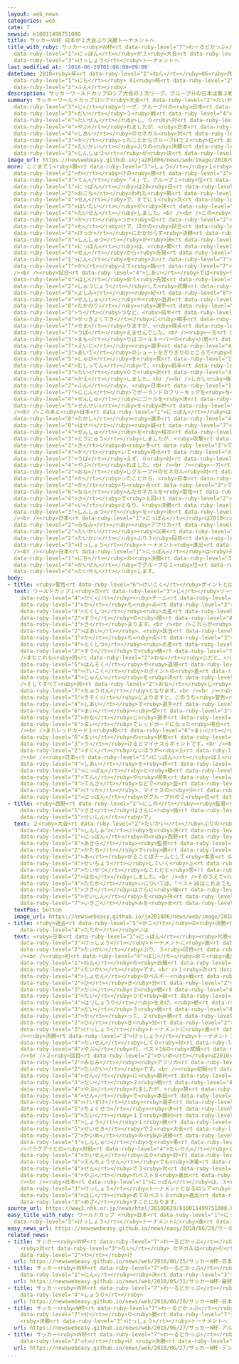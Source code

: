 ```yaml
---
layout: web_news
categories: web
cate: 7
newsid: k10011499751000
title: サッカーＷ杯 日本が２大会ぶり決勝トーナメントへ
title_with_ruby: サッカー<ruby>Ｗ杯<rt data-ruby-level="7">わーるどかっぷ</rt></ruby> <ruby>日本<rt
  data-ruby-level="1">にっぽん</rt></ruby>が２<ruby>大会<rt data-ruby-level="2">たいかい</rt></ruby>ぶり<ruby>決勝<rt
  data-ruby-level="3">けっしょう</rt></ruby>トーナメントへ
last_modified_at: '2018-06-29T01:06:00+09:00'
datetime: 2018<ruby>年<rt data-ruby-level="1">ねん</rt></ruby>06<ruby>月<rt data-ruby-level="1">がつ</rt></ruby>29<ruby>日<rt
  data-ruby-level="1">にち</rt></ruby> 01<ruby>時<rt data-ruby-level="2">じ</rt></ruby>06<ruby>分<rt
  data-ruby-level="2">ふん</rt></ruby>
description: サッカーワールドカップロシア大会の１次リーグ、グループＨの日本は第３戦でポーランドと対戦し、０対１で敗れましたが、日本はもう１試合のセネガル対コロンビアでコロンビアが勝ったことからグループＨで２位となり、２大会ぶりの決勝トーナメント進出が決まりました。
summary: サッカーワールドカップロシア<ruby>大会<rt data-ruby-level="2">たいかい</rt></ruby>の１<ruby>次<rt
  data-ruby-level="3">じ</rt></ruby>リーグ、グループＨの<ruby>日本<rt data-ruby-level="1">にっぽん</rt></ruby>は<ruby>第<rt
  data-ruby-level="3">だい</rt></ruby>３<ruby>戦<rt data-ruby-level="4">せん</rt></ruby>でポーランドと<ruby>対戦<rt
  data-ruby-level="4">たいせん</rt></ruby>し、０<ruby>対<rt data-ruby-level="3">たい</rt></ruby>１で<ruby>敗<rt
  data-ruby-level="4">やぶ</rt></ruby>れましたが、<ruby>日本<rt data-ruby-level="1">にっぽん</rt></ruby>はもう１<ruby>試合<rt
  data-ruby-level="4">しあい</rt></ruby>のセネガル<ruby>対<rt data-ruby-level="3">たい</rt></ruby>コロンビアでコロンビアが<ruby>勝<rt
  data-ruby-level="3">か</rt></ruby>ったことからグループＨで２<ruby>位<rt data-ruby-level="4">い</rt></ruby>となり、２<ruby>大会<rt
  data-ruby-level="2">たいかい</rt></ruby>ぶりの<ruby>決勝<rt data-ruby-level="3">けっしょう</rt></ruby>トーナメント<ruby>進出<rt
  data-ruby-level="3">しんしゅつ</rt></ruby>が<ruby>決<rt data-ruby-level="3">き</rt></ruby>まりました。
image_url: https://newswebeasy.github.io/ja201806/news/web/image/2018/06/29/K10011499751_1806290120_1806290125_01_02.jpg
more: ここまで１<ruby>勝<rt data-ruby-level="3">しょう</rt></ruby>１<ruby>引<rt data-ruby-level="2">ひ</rt></ruby>き<ruby>分<rt
  data-ruby-level="2">わ</rt></ruby>けの<ruby>勝<rt data-ruby-level="3">か</rt></ruby>ち<ruby>点<rt
  data-ruby-level="3">てん</rt></ruby>「４」で、グループ１<ruby>位<rt data-ruby-level="4">い</rt></ruby>だった<ruby>日本<rt
  data-ruby-level="1">にっぽん</rt></ruby>は28<ruby>日<rt data-ruby-level="1">にち</rt></ruby>、ボルゴグラードで<ruby>行<rt
  data-ruby-level="2">おこな</rt></ruby>われた<ruby>第<rt data-ruby-level="3">だい</rt></ruby>３<ruby>戦<rt
  data-ruby-level="4">せん</rt></ruby>で、すでに１<ruby>次<rt data-ruby-level="3">じ</rt></ruby>リーグ<ruby>敗退<rt
  data-ruby-level="5">はいたい</rt></ruby>が<ruby>決<rt data-ruby-level="3">き</rt></ruby>まっているポーランドと<ruby>対戦<rt
  data-ruby-level="4">たいせん</rt></ruby>しました。<br /><br />この<ruby>試合<rt data-ruby-level="4">しあい</rt></ruby>に<ruby>勝<rt
  data-ruby-level="3">か</rt></ruby>つか<ruby>引<rt data-ruby-level="2">ひ</rt></ruby>き<ruby>分<rt
  data-ruby-level="2">わ</rt></ruby>けで、ほかの<ruby>試合<rt data-ruby-level="4">しあい</rt></ruby>の<ruby>結果<rt
  data-ruby-level="4">けっか</rt></ruby>にかかわらず<ruby>決勝<rt data-ruby-level="3">けっしょう</rt></ruby>トーナメント<ruby>進出<rt
  data-ruby-level="3">しんしゅつ</rt></ruby>が<ruby>決<rt data-ruby-level="3">き</rt></ruby>まる<ruby>日本<rt
  data-ruby-level="1">にっぽん</rt></ruby>は、<ruby>第<rt data-ruby-level="3">だい</rt></ruby>２<ruby>戦<rt
  data-ruby-level="4">せん</rt></ruby>から<ruby>先発<rt data-ruby-level="3">せんぱつ</rt></ruby>６<ruby>人<rt
  data-ruby-level="1">にん</rt></ruby>を<ruby>入<rt data-ruby-level="7">い</rt></ruby>れ<ruby>替<rt
  data-ruby-level="7">か</rt></ruby>えて<ruby>臨<rt data-ruby-level="7">のぞ</rt></ruby>みました。<br
  /><br /><ruby>試合<rt data-ruby-level="4">しあい</rt></ruby>では<ruby>今大会<rt data-ruby-level="2">こんたいかい</rt></ruby><ruby>初<rt
  data-ruby-level="4">はじ</rt></ruby>めて<ruby>先発<rt data-ruby-level="3">せんぱつ</rt></ruby><ruby>出場<rt
  data-ruby-level="2">しゅつじょう</rt></ruby>した<ruby>武藤<rt data-ruby-level="7">むとう</rt></ruby><ruby>嘉<rt
  data-ruby-level="8">よしみ</rt></ruby><ruby>紀<rt data-ruby-level="8">おさむ</rt></ruby><ruby>選手<rt
  data-ruby-level="4">せんしゅ</rt></ruby>や<ruby>酒井<rt data-ruby-level="7">さかい</rt></ruby><ruby>高徳<rt
  data-ruby-level="8">たかのり</rt></ruby><ruby>選手<rt data-ruby-level="4">せんしゅ</rt></ruby>がシュートを<ruby>打<rt
  data-ruby-level="3">う</rt></ruby>つなど、<ruby>前半<rt data-ruby-level="2">ぜんはん</rt></ruby>から<ruby>積極的<rt
  data-ruby-level="4">せっきょくてき</rt></ruby>に<ruby>相手<rt data-ruby-level="3">あいて</rt></ruby>ゴールに<ruby>迫<rt
  data-ruby-level="7">せま</rt></ruby>りますが、<ruby>得点<rt data-ruby-level="4">とくてん</rt></ruby>を<ruby>奪<rt
  data-ruby-level="7">うば</rt></ruby>えませんでした。<br /><ruby>一方<rt data-ruby-level="2">いっぽう</rt></ruby>、<ruby>守<rt
  data-ruby-level="3">まも</rt></ruby>りはゴールキーパーの<ruby>川島<rt data-ruby-level="3">かわしま</rt></ruby><ruby>永嗣<rt
  data-ruby-level="7">えいじ</rt></ruby><ruby>選手<rt data-ruby-level="4">せんしゅ</rt></ruby>が<ruby>相手<rt
  data-ruby-level="3">あいて</rt></ruby>のシュートをぎりぎりのところで<ruby>阻<rt data-ruby-level="7">はば</rt></ruby>む<ruby>守備<rt
  data-ruby-level="5">しゅび</rt></ruby>を<ruby>見<rt data-ruby-level="1">み</rt></ruby>せるなど<ruby>無失点<rt
  data-ruby-level="4">むしってん</rt></ruby>で、<ruby>前半<rt data-ruby-level="2">ぜんはん</rt></ruby>を０<ruby>対<rt
  data-ruby-level="3">たい</rt></ruby>０で<ruby>折<rt data-ruby-level="4">お</rt></ruby>り<ruby>返<rt
  data-ruby-level="4">かえ</rt></ruby>しました。<br /><br />しかし<ruby>後半<rt data-ruby-level="2">こうはん</rt></ruby>14<ruby>分<rt
  data-ruby-level="2">ふん</rt></ruby>、<ruby>日本<rt data-ruby-level="1">にっぽん</rt></ruby>は<ruby>自陣<rt
  data-ruby-level="7">じじん</rt></ruby>でポーランドのフリーキックを<ruby>与<rt data-ruby-level="7">あた</rt></ruby>え、このフリーキックからベドナレク<ruby>選手<rt
  data-ruby-level="4">せんしゅ</rt></ruby>にゴールを<ruby>決<rt data-ruby-level="3">き</rt></ruby>められ、<ruby>先制<rt
  data-ruby-level="5">せんせい</rt></ruby>を<ruby>許<rt data-ruby-level="5">ゆる</rt></ruby>しました。<br
  /><br />このあと<ruby>日本<rt data-ruby-level="1">にっぽん</rt></ruby>は<ruby>乾<rt data-ruby-level="8">いぬい</rt></ruby><ruby>貴士<rt
  data-ruby-level="8">たかし</rt></ruby><ruby>選手<rt data-ruby-level="4">せんしゅ</rt></ruby>や<ruby>長谷部<rt
  data-ruby-level="8">はせべ</rt></ruby><ruby>誠<rt data-ruby-level="7">まこと</rt></ruby><ruby>選手<rt
  data-ruby-level="4">せんしゅ</rt></ruby>を<ruby>相次<rt data-ruby-level="3">あいつ</rt></ruby>いで<ruby>投入<rt
  data-ruby-level="3">とうにゅう</rt></ruby>しましたが、<ruby>攻撃<rt data-ruby-level="7">こうげき</rt></ruby>の<ruby>決<rt
  data-ruby-level="3">き</rt></ruby>め<ruby>手<rt data-ruby-level="3">て</rt></ruby>を<ruby>欠<rt
  data-ruby-level="4">か</rt></ruby>いて<ruby>得点<rt data-ruby-level="4">とくてん</rt></ruby>を<ruby>奪<rt
  data-ruby-level="7">うば</rt></ruby>えず、０<ruby>対<rt data-ruby-level="3">たい</rt></ruby>１で<ruby>敗<rt
  data-ruby-level="4">やぶ</rt></ruby>れました。<br /><br /><ruby>一方<rt data-ruby-level="2">いっぽう</rt></ruby>、<ruby>同<rt
  data-ruby-level="2">おな</rt></ruby>じグループＨのセネガル<ruby>対<rt data-ruby-level="3">たい</rt></ruby>コロンビアでコロンビアが<ruby>勝<rt
  data-ruby-level="3">か</rt></ruby>ったことから、<ruby>日本<rt data-ruby-level="1">にっぽん</rt></ruby>は<ruby>勝<rt
  data-ruby-level="3">か</rt></ruby>ち<ruby>点<rt data-ruby-level="3">てん</rt></ruby>「４」で<ruby>並<rt
  data-ruby-level="6">なら</rt></ruby>んだセネガルを<ruby>警告<rt data-ruby-level="6">けいこく</rt></ruby>によるポイントの<ruby>差<rt
  data-ruby-level="4">さ</rt></ruby>で<ruby>上回<rt data-ruby-level="2">うわまわ</rt></ruby>って２<ruby>位<rt
  data-ruby-level="4">い</rt></ruby>となり、<ruby>決勝<rt data-ruby-level="3">けっしょう</rt></ruby>トーナメント<ruby>進出<rt
  data-ruby-level="3">しんしゅつ</rt></ruby>を<ruby>決<rt data-ruby-level="3">き</rt></ruby>めました。<br
  /><br /><ruby>日本<rt data-ruby-level="1">にっぽん</rt></ruby>は2010<ruby>年<rt data-ruby-level="1">ねん</rt></ruby>の<ruby>南<rt
  data-ruby-level="2">みなみ</rt></ruby><ruby>アフリカ<rt data-ruby-level="2">あふりか</rt></ruby><ruby>大会<rt
  data-ruby-level="2">たいかい</rt></ruby><ruby>以来<rt data-ruby-level="4">いらい</rt></ruby>、２<ruby>大会<rt
  data-ruby-level="2">たいかい</rt></ruby>ぶり３<ruby>回目<rt data-ruby-level="2">かいめ</rt></ruby>の<ruby>決勝<rt
  data-ruby-level="3">けっしょう</rt></ruby>トーナメント<ruby>進出<rt data-ruby-level="3">しんしゅつ</rt></ruby>です。<br
  /><br /><ruby>日本<rt data-ruby-level="1">にっぽん</rt></ruby>は<ruby>来月<rt data-ruby-level="2">らいげつ</rt></ruby>２<ruby>日<rt
  data-ruby-level="1">にち</rt></ruby>の<ruby>決勝<rt data-ruby-level="3">けっしょう</rt></ruby>トーナメント１<ruby>回戦<rt
  data-ruby-level="4">かいせん</rt></ruby>でグループＧ１<ruby>位<rt data-ruby-level="4">い</rt></ruby>のベルギーと<ruby>対戦<rt
  data-ruby-level="4">たいせん</rt></ruby>します。
body:
- title: <ruby>警告<rt data-ruby-level="6">けいこく</rt></ruby>ポイントとは
  text: ワールドカップ１<ruby>次<rt data-ruby-level="3">じ</rt></ruby>リーグの<ruby>順位<rt data-ruby-level="4">じゅんい</rt></ruby>は、まず<ruby>各<rt
    data-ruby-level="4">かく</rt></ruby><ruby>チーム<rt data-ruby-level="4">ちーむ</rt></ruby>の<ruby>勝<rt
    data-ruby-level="3">か</rt></ruby>ち<ruby>点<rt data-ruby-level="3">てん</rt></ruby>、<ruby>得失<rt
    data-ruby-level="4">とくしつ</rt></ruby><ruby>点差<rt data-ruby-level="4">てんさ</rt></ruby>、ゴール<ruby>数<rt
    data-ruby-level="2">すう</rt></ruby>の<ruby>順<rt data-ruby-level="4">じゅん</rt></ruby>で<ruby>決<rt
    data-ruby-level="3">き</rt></ruby>まります。<br /><br />これらが<ruby>並<rt data-ruby-level="6">なら</rt></ruby>んだ<ruby>場合<rt
    data-ruby-level="2">ばあい</rt></ruby>、<ruby>該当<rt data-ruby-level="7">がいとう</rt></ruby>するチームどうしの<ruby>勝<rt
    data-ruby-level="3">か</rt></ruby>ち<ruby>点<rt data-ruby-level="3">てん</rt></ruby>、<ruby>得失<rt
    data-ruby-level="4">とくしつ</rt></ruby><ruby>点差<rt data-ruby-level="4">てんさ</rt></ruby>、ゴール<ruby>数<rt
    data-ruby-level="2">すう</rt></ruby>で<ruby>競<rt data-ruby-level="7">きそ</rt></ruby>います。<br
    />またこれも<ruby>同<rt data-ruby-level="2">おな</rt></ruby>じだと、<ruby>選手<rt data-ruby-level="4">せんしゅ</rt></ruby>の<ruby>反則<rt
    data-ruby-level="5">はんそく</rt></ruby>や<ruby>退場<rt data-ruby-level="5">たいじょう</rt></ruby>を<ruby>警告<rt
    data-ruby-level="6">けいこく</rt></ruby>のポイントの<ruby>差<rt data-ruby-level="4">さ</rt></ruby>で<ruby>順位<rt
    data-ruby-level="4">じゅんい</rt></ruby>を<ruby>決<rt data-ruby-level="3">き</rt></ruby>めます。<br
    />そしてすべて<ruby>同<rt data-ruby-level="2">おな</rt></ruby>じ<ruby>時<rt data-ruby-level="2">とき</rt></ruby>には、<ruby>抽選<rt
    data-ruby-level="7">ちゅうせん</rt></ruby>となります。<br /><br /><ruby>大会<rt data-ruby-level="2">たいかい</rt></ruby>の<ruby>規則<rt
    data-ruby-level="5">きそく</rt></ruby>によりますと、このうち<ruby>警告<rt data-ruby-level="6">けいこく</rt></ruby>のポイントは１<ruby>試合<rt
    data-ruby-level="4">しあい</rt></ruby>で<ruby>選手<rt data-ruby-level="4">せんしゅ</rt></ruby>がイエローカードを１<ruby>枚<rt
    data-ruby-level="6">まい</rt></ruby><ruby>受<rt data-ruby-level="3">う</rt></ruby>けるとマイナス１ポイント、<ruby>同<rt
    data-ruby-level="2">おな</rt></ruby>じ<ruby>選手<rt data-ruby-level="4">せんしゅ</rt></ruby>がイエローカード２<ruby>枚<rt
    data-ruby-level="6">まい</rt></ruby>でレッドカードになった<ruby>場合<rt data-ruby-level="2">ばあい</rt></ruby>、マイナス３ポイントとなります。<br
    /><br />またレッドカード１<ruby>枚<rt data-ruby-level="6">まい</rt></ruby>でマイナス４ポイント、イエローカード１<ruby>枚<rt
    data-ruby-level="6">まい</rt></ruby>の<ruby>状態<rt data-ruby-level="5">じょうたい</rt></ruby>で、レッドカードを<ruby>受<rt
    data-ruby-level="3">う</rt></ruby>けるとマイナス５ポイントです。<br /><br /><ruby>順位<rt data-ruby-level="4">じゅんい</rt></ruby>はマイナスの<ruby>少<rt
    data-ruby-level="2">すく</rt></ruby>ないほうが<ruby>上<rt data-ruby-level="1">うえ</rt></ruby>となります。<br
    /><br /><ruby>日本<rt data-ruby-level="1">にっぽん</rt></ruby>は１<ruby>次<rt data-ruby-level="3">じ</rt></ruby>リーグの３<ruby>試合<rt
    data-ruby-level="4">しあい</rt></ruby>を<ruby>終<rt data-ruby-level="3">お</rt></ruby>えてマイナス４ポイント、<ruby>日本<rt
    data-ruby-level="1">にっぽん</rt></ruby>と<ruby>勝<rt data-ruby-level="3">か</rt></ruby>ち<ruby>点<rt
    data-ruby-level="3">てん</rt></ruby>や<ruby>得失<rt data-ruby-level="4">とくしつ</rt></ruby><ruby>点差<rt
    data-ruby-level="4">てんさ</rt></ruby>などで<ruby>並<rt data-ruby-level="6">なら</rt></ruby>んでいたセネガルはマイナス６ポイントで、この<ruby>結果<rt
    data-ruby-level="4">けっか</rt></ruby>、マイナスの<ruby>少<rt data-ruby-level="2">すく</rt></ruby>なかった<ruby>日本<rt
    data-ruby-level="1">にっぽん</rt></ruby>がグループＨの２<ruby>位<rt data-ruby-level="4">い</rt></ruby>となりました。
- title: <ruby>西野<rt data-ruby-level="2">にしの</rt></ruby><ruby>監督<rt data-ruby-level="7">かんとく</rt></ruby>「この<ruby>先<rt
    data-ruby-level="1">さき</rt></ruby>はさらに<ruby>強<rt data-ruby-level="2">つよ</rt></ruby>いチャレンジ<ruby>精神<rt
    data-ruby-level="5">せいしん</rt></ruby>で」
  text: ２<ruby>大会<rt data-ruby-level="2">たいかい</rt></ruby>ぶりの<ruby>決勝<rt data-ruby-level="3">けっしょう</rt></ruby>トーナメント<ruby>進出<rt
    data-ruby-level="3">しんしゅつ</rt></ruby>を<ruby>決<rt data-ruby-level="3">き</rt></ruby>めた<ruby>日本<rt
    data-ruby-level="1">にっぽん</rt></ruby>の<ruby>西野<rt data-ruby-level="2">にしの</rt></ruby><ruby>朗<rt
    data-ruby-level="8">あきら</rt></ruby><ruby>監督<rt data-ruby-level="7">かんとく</rt></ruby>は「こういう<ruby>形<rt
    data-ruby-level="2">かたち</rt></ruby>で<ruby>勝<rt data-ruby-level="3">か</rt></ruby>ち<ruby>上<rt
    data-ruby-level="3">あ</rt></ruby>がることはチームとして<ruby>本意<rt data-ruby-level="3">ほんい</rt></ruby>ではないが、<ruby>成長<rt
    data-ruby-level="4">せいちょう</rt></ruby>していく<ruby>上<rt data-ruby-level="1">うえ</rt></ruby>では<ruby>大切<rt
    data-ruby-level="2">たいせつ</rt></ruby>なことだと<ruby>思<rt data-ruby-level="2">おも</rt></ruby>う」と<ruby>話<rt
    data-ruby-level="2">はな</rt></ruby>しました。<br /><br />そのうえで<ruby>次<rt data-ruby-level="3">つぎ</rt></ruby>の<ruby>戦<rt
    data-ruby-level="4">たたか</rt></ruby>いについては、「ベスト16はこれまでも<ruby>進<rt data-ruby-level="3">すす</rt></ruby>んだことがあるので、この<ruby>先<rt
    data-ruby-level="1">さき</rt></ruby>はさらに<ruby>強<rt data-ruby-level="2">つよ</rt></ruby>いチャレンジ<ruby>精神<rt
    data-ruby-level="5">せいしん</rt></ruby>を<ruby>持<rt data-ruby-level="3">も</rt></ruby>ってやっていきたい」と<ruby>意気込<rt
    data-ruby-level="7">いきご</rt></ruby>みを<ruby>示<rt data-ruby-level="5">しめ</rt></ruby>していました。
  textPos: bottom
  image_url: https://newswebeasy.github.io/ja201806/news/web/image/2018/06/29/K10011499751_1806290120_1806290125_01_03.jpg
- title: <ruby>過去<rt data-ruby-level="5">かこ</rt></ruby>の<ruby>決勝<rt data-ruby-level="3">けっしょう</rt></ruby>トーナメントでの<ruby>戦<rt
    data-ruby-level="4">たたか</rt></ruby>いは
  text: <ruby>日本<rt data-ruby-level="1">にっぽん</rt></ruby><ruby>代表<rt data-ruby-level="3">だいひょう</rt></ruby>がワールドカップで<ruby>決勝<rt
    data-ruby-level="3">けっしょう</rt></ruby>トーナメントに<ruby>進<rt data-ruby-level="3">すす</rt></ruby>んだのは２<ruby>大会<rt
    data-ruby-level="2">たいかい</rt></ruby>ぶり、３<ruby>回目<rt data-ruby-level="2">かいめ</rt></ruby>です。<br
    /><br /><ruby>初<rt data-ruby-level="4">はじ</rt></ruby>めて<ruby>進出<rt data-ruby-level="3">しんしゅつ</rt></ruby>したのは2002<ruby>年<rt
    data-ruby-level="1">ねん</rt></ruby>の<ruby>日韓<rt data-ruby-level="7">にっかん</rt></ruby><ruby>大会<rt
    data-ruby-level="2">たいかい</rt></ruby>です。<br />１<ruby>次<rt data-ruby-level="3">じ</rt></ruby>リーグは、<ruby>初戦<rt
    data-ruby-level="4">しょせん</rt></ruby>のベルギー<ruby>戦<rt data-ruby-level="4">せん</rt></ruby>で<ruby>引<rt
    data-ruby-level="2">ひ</rt></ruby>き<ruby>分<rt data-ruby-level="2">わ</rt></ruby>けましたが、<ruby>第<rt
    data-ruby-level="3">だい</rt></ruby>２<ruby>戦<rt data-ruby-level="4">せん</rt></ruby>でロシアを１<ruby>対<rt
    data-ruby-level="3">たい</rt></ruby>０で<ruby>破<rt data-ruby-level="5">やぶ</rt></ruby>って、ワールドカップ<ruby>初勝利<rt
    data-ruby-level="4">はつしょうり</rt></ruby>をあげ、<ruby>続<rt data-ruby-level="4">つづ</rt></ruby>く<ruby>第<rt
    data-ruby-level="3">だい</rt></ruby>３<ruby>戦<rt data-ruby-level="4">せん</rt></ruby>もチュニジアに<ruby>勝<rt
    data-ruby-level="3">か</rt></ruby>って、２<ruby>勝<rt data-ruby-level="3">しょう</rt></ruby>１<ruby>引<rt
    data-ruby-level="2">ひ</rt></ruby>き<ruby>分<rt data-ruby-level="2">わ</rt></ruby>けで<ruby>決勝<rt
    data-ruby-level="3">けっしょう</rt></ruby>トーナメントに<ruby>進<rt data-ruby-level="3">すす</rt></ruby>みました。<br
    /><ruby>決勝<rt data-ruby-level="3">けっしょう</rt></ruby>トーナメント１<ruby>回戦<rt data-ruby-level="4">かいせん</rt></ruby>はトルコと<ruby>対戦<rt
    data-ruby-level="4">たいせん</rt></ruby>して０<ruby>対<rt data-ruby-level="3">たい</rt></ruby>１で<ruby>敗<rt
    data-ruby-level="4">やぶ</rt></ruby>れ、ベスト16の<ruby>成績<rt data-ruby-level="5">せいせき</rt></ruby>でした。<br
    /><br />２<ruby>回目<rt data-ruby-level="2">かいめ</rt></ruby>は2010<ruby>年<rt data-ruby-level="1">ねん</rt></ruby>の<ruby>南<rt
    data-ruby-level="2">みなみ</rt></ruby><ruby>アフリカ<rt data-ruby-level="2">あふりか</rt></ruby><ruby>大会<rt
    data-ruby-level="2">たいかい</rt></ruby>です。<br /><ruby>初戦<rt data-ruby-level="4">しょせん</rt></ruby>のカメルーン<ruby>戦<rt
    data-ruby-level="4">せん</rt></ruby>に<ruby>勝利<rt data-ruby-level="4">しょうり</rt></ruby>したあとオランダとの<ruby>第<rt
    data-ruby-level="3">だい</rt></ruby>２<ruby>戦<rt data-ruby-level="4">せん</rt></ruby>は<ruby>敗<rt
    data-ruby-level="4">やぶ</rt></ruby>れましたが、<ruby>第<rt data-ruby-level="3">だい</rt></ruby>３<ruby>戦<rt
    data-ruby-level="4">せん</rt></ruby>で<ruby>本田<rt data-ruby-level="1">ほんだ</rt></ruby><ruby>圭佑<rt
    data-ruby-level="8">けいすけ</rt></ruby><ruby>選手<rt data-ruby-level="4">せんしゅ</rt></ruby>がフリーキックを<ruby>直接<rt
    data-ruby-level="5">ちょくせつ</rt></ruby><ruby>決<rt data-ruby-level="3">き</rt></ruby>めるなどして３<ruby>対<rt
    data-ruby-level="3">たい</rt></ruby>１で<ruby>勝利<rt data-ruby-level="4">しょうり</rt></ruby>し、２<ruby>勝<rt
    data-ruby-level="3">しょう</rt></ruby>１<ruby>敗<rt data-ruby-level="4">はい</rt></ruby>の<ruby>成績<rt
    data-ruby-level="5">せいせき</rt></ruby>で２<ruby>大会<rt data-ruby-level="2">たいかい</rt></ruby>ぶり２<ruby>回目<rt
    data-ruby-level="2">かいめ</rt></ruby>の<ruby>決勝<rt data-ruby-level="3">けっしょう</rt></ruby>トーナメント<ruby>進出<rt
    data-ruby-level="3">しんしゅつ</rt></ruby>を<ruby>果<rt data-ruby-level="4">は</rt></ruby>たしました。<br
    />パラグアイとの<ruby>対戦<rt data-ruby-level="4">たいせん</rt></ruby>となった<ruby>決勝<rt data-ruby-level="3">けっしょう</rt></ruby>トーナメント１<ruby>回戦<rt
    data-ruby-level="4">かいせん</rt></ruby>は０<ruby>対<rt data-ruby-level="3">たい</rt></ruby>０のまま<ruby>延長戦<rt
    data-ruby-level="6">えんちょうせん</rt></ruby>でも<ruby>決着<rt data-ruby-level="3">けっちゃく</rt></ruby>がつかず、ペナルティーキック<ruby>戦<rt
    data-ruby-level="4">せん</rt></ruby>で３<ruby>対<rt data-ruby-level="3">たい</rt></ruby>５で<ruby>敗<rt
    data-ruby-level="4">やぶ</rt></ruby>れベスト８<ruby>進出<rt data-ruby-level="3">しんしゅつ</rt></ruby>はなりませんでした。<br
    /><br /><ruby>日本<rt data-ruby-level="1">にっぽん</rt></ruby>は、３<ruby>回目<rt data-ruby-level="2">かいめ</rt></ruby>の<ruby>決勝<rt
    data-ruby-level="3">けっしょう</rt></ruby>トーナメントとなるロシア<ruby>大会<rt data-ruby-level="2">たいかい</rt></ruby>で、まずは<ruby>初<rt
    data-ruby-level="4">はじ</rt></ruby>めてのベスト８<ruby>進出<rt data-ruby-level="3">しんしゅつ</rt></ruby>を<ruby>目指<rt
    data-ruby-level="3">めざ</rt></ruby>すことになります。
source_url: https://www3.nhk.or.jp/news/html/20180629/k10011499751000.html
easy_title_with_ruby: ワールドカップ <ruby>日本<rt data-ruby-level="1">にっぽん</rt></ruby>が<ruby>決勝<rt
  data-ruby-level="3">けっしょう</rt></ruby>トーナメントに<ruby>進<rt data-ruby-level="3">すす</rt></ruby>む
easy_news_url: https://newswebeasy.github.io/news/easy/2018/06/29/ワールドカップ-日本が決勝トーナメントに進む
related_news:
- title: サッカー<ruby>Ｗ杯<rt data-ruby-level="7">わーるどかっぷ</rt></ruby> <ruby>日本<rt data-ruby-level="1">にっぽん</rt></ruby>
    <ruby>対<rt data-ruby-level="3">たい</rt></ruby> セネガルは<ruby>引<rt data-ruby-level="2">ひ</rt></ruby>き<ruby>分<rt
    data-ruby-level="2">わ</rt></ruby>け
  url: https://newswebeasy.github.io/news/web/2018/06/25/サッカーW杯-日本-対-セネガルは引き分け
- title: サッカー<ruby>Ｗ杯<rt data-ruby-level="7">わーるどかっぷ</rt></ruby> <ruby>最終<rt data-ruby-level="4">さいしゅう</rt></ruby>メンバー23<ruby>人<rt
    data-ruby-level="1">にん</rt></ruby><ruby>決<rt data-ruby-level="3">き</rt></ruby>まる
  url: https://newswebeasy.github.io/news/web/2018/05/31/サッカーW杯-最終メンバー23人決まる
- title: サッカー<ruby>Ｗ杯<rt data-ruby-level="7">わーるどかっぷ</rt></ruby> <ruby>日本<rt data-ruby-level="1">にっぽん</rt></ruby>がコロンビアに<ruby>勝利<rt
    data-ruby-level="4">しょうり</rt></ruby>
  url: https://newswebeasy.github.io/news/web/2018/06/20/サッカーW杯-日本がコロンビアに勝利
- title: サッカー<ruby>W杯<rt data-ruby-level="7">わーるどかっぷ</rt></ruby> アルゼンチン<ruby>競<rt
    data-ruby-level="7">せ</rt></ruby>り<ruby>勝<rt data-ruby-level="7">か</rt></ruby>ち
    <ruby>決勝<rt data-ruby-level="3">けっしょう</rt></ruby>トーナメントへ
  url: https://newswebeasy.github.io/news/web/2018/06/27/サッカーW杯-アルゼンチン競り勝ち-決勝トーナメントへ
- title: サッカー<ruby>Ｗ杯<rt data-ruby-level="7">わーるどかっぷ</rt></ruby> デンマーク<ruby>引<rt data-ruby-level="2">ひ</rt></ruby>き<ruby>分<rt
    data-ruby-level="2">わ</rt></ruby>け <ruby>決勝<rt data-ruby-level="3">けっしょう</rt></ruby>トーナメントへ
  url: https://newswebeasy.github.io/news/web/2018/06/27/サッカーW杯-デンマーク引き分け-決勝トーナメントへ
...
```

